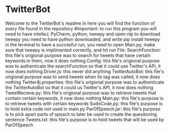 # TwitterBot
Welcome to the TwitterBot's readme
In here you will find the function of every file found in the repository
#Important: to run this program you will need to have intelleJ, PyCharm, python, tweepy and open nlp
to download tweepy you need to have python downloaded, and write pip install tweepy in the terminal
to have a succesful run, you need to open Main.py, make sure that tweepy is implimented correctly, and hit run
File:
   SearchFunction: this file's origional purpose was to search for tweets that have certain keywords in them, now it does nothing
   Config: this file's origional purpose was to authenticate the searchFunction so that it could use Twitter's API, it now does nothing
   Driver.js: this never did anything
   TwitterAutoBot: this file's origional purpose was to send tweets when its tag was called, it now does nothing
   Twitter4j.properties: this file's origional purpose was to authenticate the TwitterAutoBot so that it could us Twitter's API, it now does nothing
   TweetRecieve.py: this file's origional purpose was to retrieve tweets that contain certain keywords, it now does nothing
   Main.py: this file's purpose is to retrieve tweets with certain keywords
   SudoCode.py: this file's purpose is to hold extra code not used in main.py
   ParOfSpeech.jar: this file's purpose is to pick apart parts of speach to later be used to create the quesitoning sentence
   Tweets.txt: this file's purpose is to hold tweets that will be used by ParOfSpeech

